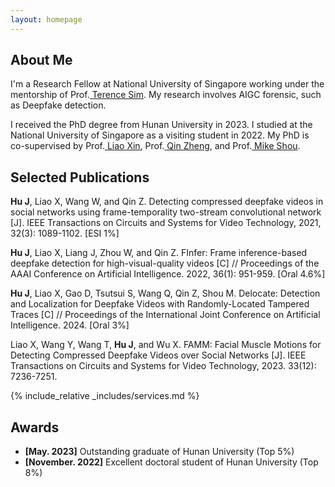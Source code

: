 ```yaml
---
layout: homepage
---
```


## About Me

I'm a Research Fellow at National University of Singapore
working under the mentorship of Prof.<a href="https://tsim17.wixsite.com/terencesim" target="_blank"> Terence Sim</a>. My research involves AIGC forensic, such as Deepfake detection.

 I received the PhD degree from Hunan University in 2023. I studied at the National University of Singapore as a visiting student in 2022. My PhD is co-supervised by  Prof.<a href="https://scholar.google.com/citations?user=mo49xkgAAAAJ&hl=zh-CN&oi=ao" target="_blank"> Liao Xin</a>,  Prof.<a href="http://csee.hnu.edu.cn/people/qinzheng" target="_blank"> Qin Zheng</a>, and Prof.<a href="https://sites.google.com/view/showlab" target="_blank"> Mike Shou</a>. 



## Selected Publications

**Hu J**, Liao X, Wang W, and Qin Z. Detecting compressed deepfake videos in social networks using frame-temporality two-stream convolutional network [J]. IEEE Transactions on Circuits and Systems for Video Technology, 2021, 32(3): 1089-1102. [ESI 1%]

**Hu J**, Liao X, Liang J, Zhou W, and Qin Z. FInfer: Frame inference-based deepfake detection for high-visual-quality videos [C] // Proceedings of the AAAI Conference on Artificial Intelligence. 2022, 36(1): 951-959. [Oral 4.6%]

**Hu J**, Liao X,  Gao D, Tsutsui S, Wang Q, Qin Z, Shou M. Delocate: Detection and Localization for Deepfake Videos with Randomly-Located Tampered Traces [C] // Proceedings of the International Joint Conference on Artificial Intelligence. 2024. [Oral 3%]

Liao X, Wang Y, Wang T, **Hu J**, and Wu X. FAMM: Facial Muscle Motions for Detecting Compressed Deepfake Videos over Social Networks [J]. IEEE Transactions on Circuits and Systems for Video Technology, 2023. 33(12): 7236-7251.


{% include_relative _includes/services.md %}

## Awards
- **[May. 2023]** Outstanding graduate of Hunan University (Top 5%)
- **[November. 2022]** Excellent doctoral student of Hunan University (Top 8%)
